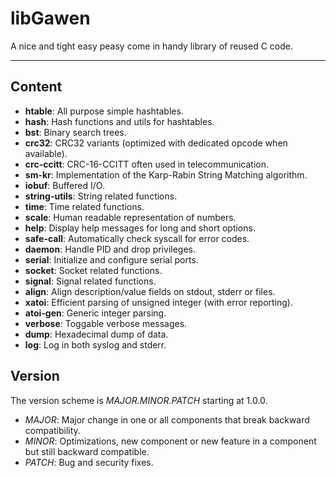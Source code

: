 # libGawen
A nice and tight easy peasy come in handy library of reused C code.

---

## Content

  * **htable**: All purpose simple hashtables.
  * **hash**: Hash functions and utils for hashtables.
  * **bst**: Binary search trees.
  * **crc32**: CRC32 variants (optimized with dedicated opcode when available).
  * **crc-ccitt**: CRC-16-CCITT often used in telecommunication.
  * **sm-kr**: Implementation of the Karp-Rabin String Matching algorithm.
  * **iobuf**: Buffered I/O.
  * **string-utils**: String related functions.
  * **time**: Time related functions.
  * **scale**: Human readable representation of numbers.
  * **help**: Display help messages for long and short options.
  * **safe-call**: Automatically check syscall for error codes.
  * **daemon**: Handle PID and drop privileges.
  * **serial**: Initialize and configure serial ports.
  * **socket**: Socket related functions.
  * **signal**: Signal related functions.
  * **align**: Align description/value fields on stdout, stderr or files.
  * **xatoi**: Efficient parsing of unsigned integer (with error reporting).
  * **atoi-gen**: Generic integer parsing.
  * **verbose**: Toggable verbose messages.
  * **dump**: Hexadecimal dump of data.
  * **log**: Log in both syslog and stderr.

## Version

The version scheme is *MAJOR.MINOR.PATCH* starting at 1.0.0.

  * *MAJOR*: Major change in one or all components that break backward compatibility.
  * *MINOR*: Optimizations, new component or new feature in a component but still backward compatible.
  * *PATCH*: Bug and security fixes.
